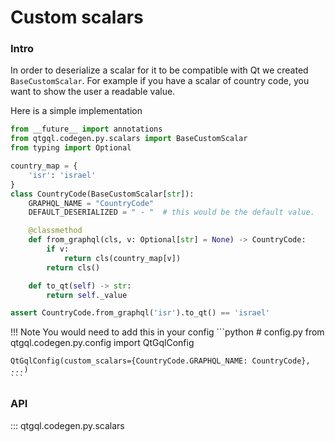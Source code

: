 # Custom scalars

### Intro
In order to deserialize a scalar for it to be compatible with Qt we created
`BaseCustomScalar`. For example if you have a scalar of country code, you want to show the user a readable value.

Here is a simple implementation

```python
from __future__ import annotations
from qtgql.codegen.py.scalars import BaseCustomScalar
from typing import Optional

country_map = {
    'isr': 'israel'
}
class CountryCode(BaseCustomScalar[str]):
    GRAPHQL_NAME = "CountryCode"
    DEFAULT_DESERIALIZED = " - "  # this would be the default value.

    @classmethod
    def from_graphql(cls, v: Optional[str] = None) -> CountryCode:
        if v:
            return cls(country_map[v])
        return cls()

    def to_qt(self) -> str:
        return self._value

assert CountryCode.from_graphql('isr').to_qt() == 'israel'
```
!!! Note
    You would need to add this in your config
    ```python
    # config.py
    from qtgql.codegen.py.config import QtGqlConfig

    QtGqlConfig(custom_scalars={CountryCode.GRAPHQL_NAME: CountryCode}, ...)
    ```

### API

::: qtgql.codegen.py.scalars
